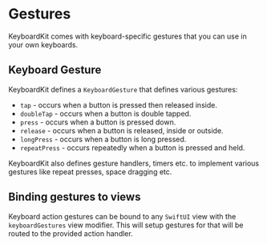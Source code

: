 # Gestures

KeyboardKit comes with keyboard-specific gestures that you can use in your own keyboards.


## Keyboard Gesture

KeyboardKit defines a `KeyboardGesture` that defines various gestures:

* `tap` - occurs when a button is pressed then released inside.
* `doubleTap` - occurs when a button is double tapped.
* `press` - occurs when a button is pressed down.
* `release` - occurs when a button is released, inside or outside.
* `longPress` - occurs when a button is long pressed.
* `repeatPress` - occurs repeatedly when a button is pressed and held.

KeyboardKit also defines gesture handlers, timers etc. to implement various gestures like repeat presses, space dragging etc.


## Binding gestures to views

Keyboard action gestures can be bound to any `SwiftUI` view with the `keyboardGestures` view modifier. This will setup gestures for that will be routed to the provided action handler.
